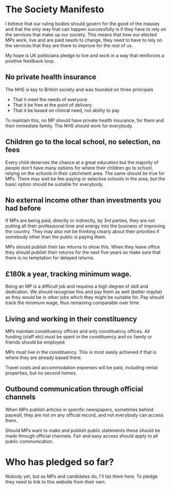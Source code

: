 # The Society Manifesto

I believe that our ruling bodies should govern for the good of the masses and that the only way that can happen successfully is if they have to rely on the services that make up our society. This means that how our elected MPs work, live and are paid needs to change, they need to have to rely on the services that they are there to improve for the rest of us.

My hope is UK politicians pledge to live and work in a way that reinforces a positive feedback loop.


## No private health insurance

The NHS is key to British society and was founded on three principals 

* That it meet the needs of everyone
* That it be free at the point of delivery
* That it be based on clinical need, not ability to pay

To maintain this, no MP should have private health insurance, for them and their immediate family. The NHS should work for everybody.

## Children go to the local school, no selection, no fees

Every child deserves the chance at a great education but the majority of people don't have many options for where their children go to school, relying on the schools in their catchment area. The same should be true for MPs. There may well be fee-paying or selective schools in the area, but the basic option should be suitable for everybody.

## No external income other than investments you had before

If MPs are being paid, directly or indirectly, by 3rd parties, they are not putting all their professional time and energy into the business of improving the country. They may also not be thinking clearly about their priorities if somebody other than the public is paying them.

MPs should publish their tax returns to show this. When they leave office they should publish their returns for the next five years so make sure that there is no temptation for delayed returns.

## £180k a year, tracking minimum wage.

Being an MP is a difficult job and requires a high degree of skill and dedication. We should recognise this and pay them as well (better maybe) as they would be in other jobs which they might be suitable for. Pay should track the minimum wage, thus remaining comparable over time.

## Living and working in their constituency

MPs maintain constituency offices and only constituency offices. All funding (staff etc) must be spent in the constituency and no family or friends should be employed.

MPs must live in the constituency. This is most easily achieved if that is where they are already based there.

Travel costs and accommodation expenses will be paid, including rental properties, but no second homes.

## Outbound communication through official channels

When MPs publish articles in specific newspapers, sometimes behind paywall, they are not on any official record, and not everybody can access them.

Should MPs want to make and publish public statements these should be made through official channels.  Fair and easy access should apply to all public communication.

# Who has pledged so far?

Nobody yet, but as MPs and candidates do, I'll list them here.  To pledge they need to link to this website from their own.
